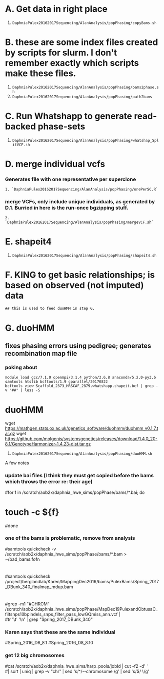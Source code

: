 # A. Get data in right place
  1. `DaphniaPulex20162017Sequencing/AlanAnalysis/popPhasing/copyBams.sh`

# B. these are some index files created by scripts for slurm. I don't remember exactly which scripts make these files.
  1. `DaphniaPulex20162017Sequencing/AlanAnalysis/popPhasing/bams2phase.sh`
  2. `DaphniaPulex20162017Sequencing/AlanAnalysis/popPhasing/path2bams`

# C. Run Whatshapp to generate read-backed phase-sets
  1. `DaphniaPulex20162017Sequencing/AlanAnalysis/popPhasing/whatshap_SplitVCF.sh`

# D. merge individual vcfs
  ### Generates file with one representative per superclone
    1. `DaphniaPulex20162017Sequencing/AlanAnalysis/popPhasing/onePerSC.R`

  ### merge VCFs, only include unique individuals, as generated by D.1. Burried in here is the run-once bgzipping stuff.
    2. `DaphniaPulex20162017Sequencing/AlanAnalysis/popPhasing/mergeVCF.sh`

# E. shapeit4
  1. `DaphniaPulex20162017Sequencing/AlanAnalysis/popPhasing/shapeit4.sh`

# F. KING to get basic relationships; is based on observed (not imputed) data
    ## this is used to feed duoHMM in step G.

# G. duoHMM
  ## fixes phasing errors using pedigree; generates recombination map file


  ### poking about
    module load gcc/7.1.0 openmpi/3.1.4 python/3.6.8 anaconda/5.2.0-py3.6 samtools htslib bcftools/1.9 gparallel/20170822
    bcftools view Scaffold_2373_HRSCAF_2879.whatshapp.shapeit.bcf | grep -v "##" | less -S

# duoHMM
  wget https://mathgen.stats.ox.ac.uk/genetics_software/duohmm/duohmm_v0.1.7.tar.gz
  wget https://github.com/molgenis/systemsgenetics/releases/download/1.4.0_20-8.1/GenotypeHarmonizer-1.4.23-dist.tar.gz

  1. `DaphniaPulex20162017Sequencing/AlanAnalysis/popPhasing/duoHMM.sh`






A few notes

### update bai files (I think they must get copied before the bams which throws the error re: their age)
  #for f in /scratch/aob2x/daphnia_hwe_sims/popPhase/bams/*.bai; do
  #  touch -c ${f}
  #done

### one of the bams is problematic, remove from analysis
  #samtools quickcheck -v /scratch/aob2x/daphnia_hwe_sims/popPhase/bams/*.bam > ~/bad_bams.fofn
  #
  #samtools quickcheck /project/berglandlab/Karen/MappingDec2019/bams/PulexBams/Spring_2017_DBunk_340_finalmap_mdup.bam
  #
  #grep -m1 "#CHROM" /scratch/aob2x/daphnia_hwe_sims/popPhase/MapDec19PulexandObtusaC_filtsnps10bpindels_snps_filter_pass_lowGQmiss_ann.vcf | \
  #tr '\t' '\n' | grep "Spring_2017_DBunk_340"

### Karen says that these are the same individual
  #Spring_2016_D8_8.1
  #Spring_2016_D8_8.10

### get 12 big chromosomes
#cat /scratch/aob2x/daphnia_hwe_sims/harp_pools/jobId | cut -f2 -d' ' \
#| sort | uniq | grep -v "chr" | sed 's/^/--chromosome /g' | sed 's/$/ \\/g'
